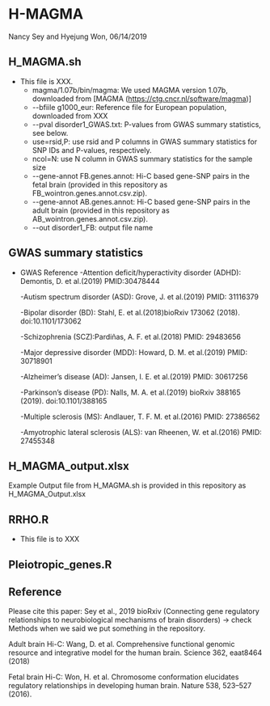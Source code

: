 # H-MAGMA
Nancy Sey and Hyejung Won, 06/14/2019

## H_MAGMA.sh
* This file is XXX. 
   - magma/1.07b/bin/magma: We used MAGMA version 1.07b, downloaded from [MAGMA (https://ctg.cncr.nl/software/magma)]
   - --bfiile g1000_eur: Reference file for European population, downloaded from XXX 
   - --pval disorder1_GWAS.txt: P-values from GWAS summary statistics, see below. 
   - use=rsid,P: use rsid and P columns in GWAS summary statistics for SNP IDs and P-values, respectively.
   - ncol=N: use N column in GWAS summary statistics for the sample size
   - --gene-annot FB.genes.annot: Hi-C based gene-SNP pairs in the fetal brain (provided in this repository as    FB_wointron.genes.annot.csv.zip).
   - --gene-annot AB.genes.annot: Hi-C based gene-SNP pairs in the adult brain (provided in this repository as AB_wointron.genes.annot.csv.zip).
   - --out disorder1_FB: output file name

## GWAS summary statistics
* GWAS	Reference
  -Attention deficit/hyperactivity disorder (ADHD): Demontis, D. et al.(2019) PMID:30478444	

  -Autism spectrum disorder (ASD): Grove, J. et al.(2019) PMID: 31116379 

  -Bipolar disorder (BD): Stahl, E. et al.(2018)bioRxiv 173062 (2018). doi:10.1101/173062

  -Schizophrenia (SCZ):Pardiñas, A. F. et al.(2018) PMID: 29483656 

  -Major depressive disorder (MDD): Howard, D. M. et al.(2019) PMID: 30718901 

  -Alzheimer’s disease (AD): Jansen, I. E. et al.(2019) PMID: 30617256

  -Parkinson’s disease (PD): Nalls, M. A. et al.(2019) bioRxiv 388165 (2019). doi:10.1101/388165

  -Multiple sclerosis (MS): Andlauer, T. F. M. et al.(2016) PMID: 27386562

  -Amyotrophic lateral sclerosis (ALS): van Rheenen, W. et al.(2016) PMID: 27455348	



## H_MAGMA_output.xlsx 
Example Output file from H_MAGMA.sh is provided in this repository as H_MAGMA_Output.xlsx

## RRHO.R
* This file is to XXX

## Pleiotropic_genes.R


## Reference
Please cite this paper: Sey et al., 2019 bioRxiv (Connecting gene regulatory relationships to neurobiological mechanisms of brain disorders) -> check Methods when we said we put something in the repository. 

Adult brain Hi-C: Wang, D. et al. Comprehensive functional genomic resource and integrative model for the human brain. Science 362, eaat8464 (2018)

Fetal brain Hi-C: Won, H. et al. Chromosome conformation elucidates regulatory relationships in developing human brain. Nature 538, 523–527 (2016).





